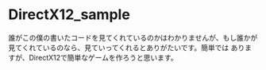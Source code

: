 # DirectX12_sample

誰がこの僕の書いたコードを見てくれているのかはわかりませんが、もし誰かが見てくれているのなら、見ていってくれるとありがたいです。簡単では
ありますが、DirectX12で簡単なゲームを作ろうと思います。
